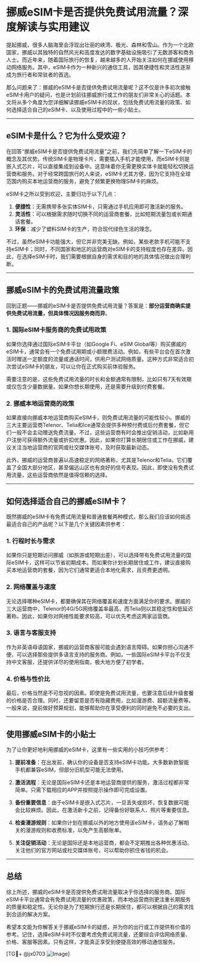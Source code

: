 # 挪威eSIM卡是否提供免费试用流量？深度解读与实用建议

提起挪威，很多人脑海里会浮现出壮丽的峡湾、极光、森林和雪山。作为一个北欧国家，挪威以其独特的自然风光和高度发达的数字基础设施吸引了无数游客和商务人士。而近年来，随着国际旅行的恢复，越来越多的人开始关注如何在挪威使用移动网络服务。其中，eSIM卡作为一种新兴的通信工具，因其便捷性和灵活性逐渐成为旅行者和常驻者的首选。

那么问题来了：挪威的eSIM卡是否提供免费试用流量呢？这不仅是许多初次接触eSIM卡用户的疑问，也是计划前往挪威旅行或工作的朋友们非常关心的话题。本文将从多个角度为您详细解读挪威eSIM卡的现状，包括免费试用流量的政策、如何选择适合自己的eSIM卡、以及使用过程中的一些小贴士。

---

## eSIM卡是什么？它为什么受欢迎？

在回答“挪威eSIM卡是否提供免费试用流量”之前，我们先简单了解一下eSIM卡的概念及其优势。传统SIM卡是物理卡片，需要插入手机才能使用，而eSIM卡则是嵌入式芯片，可以直接集成到设备中。这意味着你无需更换实体卡就能轻松切换运营商和服务。对于经常跨国旅行的人来说，eSIM卡尤其方便，因为它支持在全球范围内购买本地运营商的服务，避免了频繁更换物理SIM卡的麻烦。

eSIM卡之所以受到欢迎，主要归功于以下几点：
1. **便捷性**：无需携带多张实体SIM卡，只需通过手机应用即可激活新的服务。
2. **灵活性**：可以根据需求随时切换不同的运营商套餐，比如短期流量包或长期通话套餐。
3. **环保**：减少了塑料SIM卡的生产，符合现代绿色生活的理念。

不过，虽然eSIM卡功能强大，但它并非完美无缺。例如，某些老款手机可能不支持eSIM卡；同时，不同国家和地区的运营商对eSIM卡的支持程度也存在差异。因此，在选择eSIM卡时，我们需要根据自身的需求和目的地的具体情况做出合理判断。

---

## 挪威eSIM卡的免费试用流量政策

回到正题——挪威的eSIM卡是否提供免费试用流量？答案是：**部分运营商确实提供免费试用流量，但具体情况因服务商而异**。

### 1. 国际eSIM卡服务商的免费试用政策
如果你选择通过国际eSIM卡平台（如Google Fi、eSIM Global等）购买挪威的eSIM卡，通常会有一个免费试用期或小额赠费活动。例如，有些平台会在首次激活时赠送一定额度的流量或通话时间，供用户测试网络质量。这种方式非常适合初次尝试eSIM卡的朋友，可以让你在正式购买前体验服务。

需要注意的是，这些免费试用流量的时长和金额通常有限制，比如只有7天有效期或仅包含少量数据量。如果你想长期使用，还是需要升级到付费套餐。

### 2. 挪威本地运营商的政策
如果直接向挪威本地运营商购买eSIM卡，则免费试用流量的可能性较小。挪威的三大主要运营商Telenor、Telia和Ice通常会提供多种预付费或后付费套餐，但它们一般不会主动赠送免费流量。不过，这些运营商有时会推出促销活动，比如新用户注册可获得额外流量或折扣优惠。因此，如果你打算长期居住或工作在挪威，建议关注当地运营商的官网或社交媒体账号，及时获取最新动态。

此外，挪威的运营商普遍以高速稳定的网络著称，尤其是Telenor和Telia，它们覆盖了全国大部分地区，甚至偏远山区也有良好的信号表现。因此，即使没有免费试用流量，这些运营商依然是值得信赖的选择。

---

## 如何选择适合自己的挪威eSIM卡？

既然挪威的eSIM卡有免费试用流量和普通套餐两种模式，那么我们应该如何挑选最适合自己的产品呢？以下是几个关键因素供参考：

### 1. 行程时长与需求
如果你只是短期访问挪威（如旅游或短期出差），可以选择带有免费试用流量的国际eSIM卡，这样可以节省初期成本。而如果你计划长期居住或工作，建议直接购买本地运营商的套餐，因为它们通常更适合本地化需求，且资费更透明。

### 2. 网络覆盖与速度
无论选择哪种eSIM卡，都要确保其在网络覆盖和速度方面满足你的要求。挪威的三大运营商中，Telenor的4G/5G网络覆盖率最高，而Telia则以其稳定性和低延迟著称。因此，如果你对网络性能要求较高，可以优先考虑这两家运营商。

### 3. 语言与客服支持
作为非英语母语国家，挪威的运营商客服可能会遇到语言障碍。如果你担心沟通不便，可以选择那些提供多语言支持的服务商。例如，一些国际eSIM卡平台不仅支持中文客服，还提供详尽的使用指南，极大地方便了初学者。

### 4. 价格与性价比
最后，价格当然是不可忽视的因素。即使是免费试用流量，也要注意后续升级套餐的价格是否合理。同时，还要留意是否有隐藏费用，比如漫游费、超额流量费等。一般来说，提前做好预算规划，能够帮助你在享受便利的同时避免不必要的支出。

---

## 使用挪威eSIM卡的小贴士

为了让你更好地利用挪威的eSIM卡，这里有一些实用的小技巧供参考：

1. **提前准备**：在出发前，确认你的设备是否支持eSIM卡功能。大多数新款智能手机都兼容eSIM，但部分旧机型可能无法使用。
   
2. **激活流程**：无论是国际eSIM卡还是本地运营商提供的服务，激活过程都非常简单。只需下载相应的APP并按照提示操作即可完成设置。

3. **备份重要信息**：由于eSIM卡是嵌入式芯片，一旦丢失或损坏，恢复数据可能会比较麻烦。因此，在激活新卡之前，记得备份好联系人、照片等重要信息。

4. **检查漫游规则**：如果你计划在挪威以外的地方使用该eSIM卡，请务必了解相关的漫游规则和收费标准，以免产生高额账单。

5. **关注促销活动**：无论是国际还是本地运营商，都会不定期推出各种优惠活动。关注他们的官方网站或社交媒体账号，可以帮助你抓住省钱的机会。

---

## 总结

综上所述，挪威的eSIM卡是否提供免费试用流量取决于你选择的服务商。国际eSIM卡平台通常会有免费试用流量的优惠政策，而本地运营商则更注重长期服务的质量和稳定性。无论你是为了短期旅行还是长期居住，都可以根据自己的需求找到合适的解决方案。

希望本文能为你解答关于挪威eSIM卡的疑惑，并为你的出行或工作提供有价值的参考。记住，选择eSIM卡时不仅要考虑免费试用流量，还要综合评估网络质量、价格、客服等因素。只有这样，才能真正享受到便捷高效的移动通信服务。

[TG💪+ @jx0703 ![Image](https://github.com/user-attachments/assets/dbca1d08-cadb-493c-b0ec-ad6f7a83f270)]